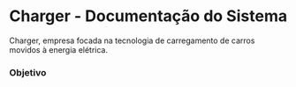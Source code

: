 # Charger - Documentação do Sistema
Charger, empresa focada na tecnologia de carregamento de carros movidos à energia elétrica.
### Objetivo
